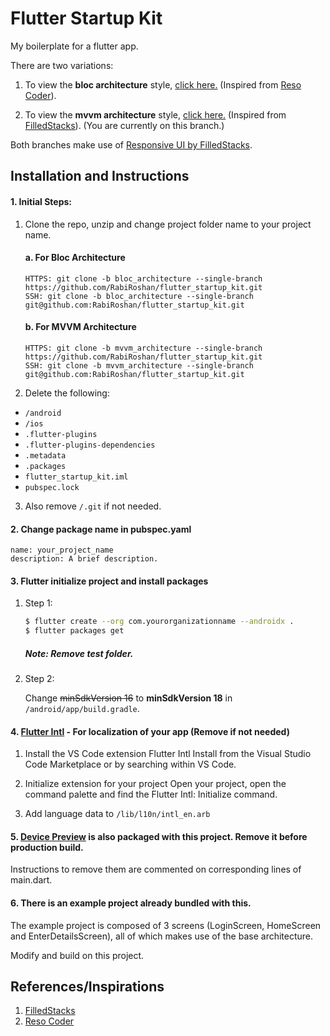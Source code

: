 # Flutter Startup Kit

My boilerplate for a flutter app.

There are two variations:

1. To view the **bloc architecture** style, [click here.](https://github.com/RabiRoshan/flutter_startup_kit/tree/bloc_architecture) (Inspired from [Reso Coder](https://resocoder.com/2019/10/26/flutter-bloc-library-tutorial-1-0-0-stable-reactive-state-management/)).

2. To view the **mvvm architecture** style, [click here.](https://github.com/RabiRoshan/flutter_startup_kit/tree/mvvm_architecture) (Inspired from [FilledStacks](https://www.filledstacks.com/post/flutter-architecture-my-provider-implementation-guide)). (You are currently on this branch.)

Both branches make use of [Responsive UI by FilledStacks](https://www.filledstacks.com/post/the-best-flutter-responsive-ui-pattern/).

## Installation and Instructions

#### 1. Initial Steps:

1. Clone the repo, unzip and change project folder name to your project name.

   #### a. For Bloc Architecture

   ```
   HTTPS: git clone -b bloc_architecture --single-branch https://github.com/RabiRoshan/flutter_startup_kit.git
   SSH: git clone -b bloc_architecture --single-branch git@github.com:RabiRoshan/flutter_startup_kit.git
   ```

   #### b. For MVVM Architecture

   ```
   HTTPS: git clone -b mvvm_architecture --single-branch https://github.com/RabiRoshan/flutter_startup_kit.git
   SSH: git clone -b mvvm_architecture --single-branch git@github.com:RabiRoshan/flutter_startup_kit.git
   ```

2. Delete the following:

- `/android`
- `/ios`
- `.flutter-plugins`
- `.flutter-plugins-dependencies`
- `.metadata`
- `.packages`
- `flutter_startup_kit.iml`
- `pubspec.lock`

3. Also remove `/.git` if not needed.

#### 2. Change package name in pubspec.yaml

```
name: your_project_name
description: A brief description.
```

#### 3. Flutter initialize project and install packages

1. Step 1:

   ```sh
   $ flutter create --org com.yourorganizationname --androidx .
   $ flutter packages get
   ```

   ##### Note: Remove test folder.

2. Step 2:

   Change ~~minSdkVersion 16~~ to **minSdkVersion 18** in `/android/app/build.gradle`.

#### 4. [Flutter Intl](https://marketplace.visualstudio.com/items?itemName=localizely.flutter-intl) - For localization of your app (Remove if not needed)

1. Install the VS Code extension Flutter Intl
   Install from the Visual Studio Code Marketplace or by searching within VS Code.

2. Initialize extension for your project
   Open your project, open the command palette and find the Flutter Intl: Initialize command.

3. Add language data to `/lib/l10n/intl_en.arb`

#### 5. [Device Preview](https://pub.dev/packages/device_preview) is also packaged with this project. Remove it before production build.

Instructions to remove them are commented on corresponding lines of main.dart.

#### 6. There is an example project already bundled with this.

The example project is composed of 3 screens (LoginScreen, HomeScreen and EnterDetailsScreen), all of which makes use of the base architecture.

Modify and build on this project.

## References/Inspirations

1. [FilledStacks](https://www.filledstacks.com/)
2. [Reso Coder](https://resocoder.com/)
